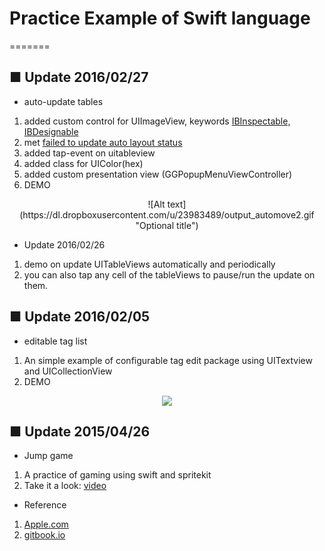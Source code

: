 Practice Example of Swift language
========

=======
## ■ Update 2016/02/27

- auto-update tables  
1) added custom control for UIImageView, keywords [IBInspectable, IBDesignable](http://nshipster.com/ibinspectable-ibdesignable/)  
2) met [failed to update auto layout status](http://stackoverflow.com/questions/27374330/ibdesignable-error-ib-designables-failed-to-update-auto-layout-status-interf)  
3) added tap-event on uitableview  
4) added class for UIColor(hex)  
5) added custom presentation view (GGPopupMenuViewController)  
6) DEMO  
<p align="center">
  ![Alt text](https://dl.dropboxusercontent.com/u/23983489/output_automove2.gif "Optional title")
</p>


- Update 2016/02/26  
1) demo on update UITableViews automatically and periodically  
2) you can also tap any cell of the tableViews to pause/run the update on them.  


## ■ Update 2016/02/05

- editable tag list  
1) An simple example of configurable tag edit package using UITextview and UICollectionView  
2) DEMO  
<p align="center">
  <img src="https://dl.dropboxusercontent.com/u/23983489/editable_tag_view.png" />
</p>


## ■ Update 2015/04/26

- Jump game  
1) A practice of gaming using swift and spritekit  
2) Take it a look: [video](https://www.facebook.com/video.php?v=10205210667690096&l=1158552520302726446)


- Reference  
1) [Apple.com](https://developer.apple.com/library/prerelease/ios/documentation/Swift/Conceptual/Swift_Programming_Language/zzSummaryOfTheGrammar.html)  
2) [gitbook.io](http://numbbbbb.gitbooks.io/-the-swift-programming-language-/index.html)